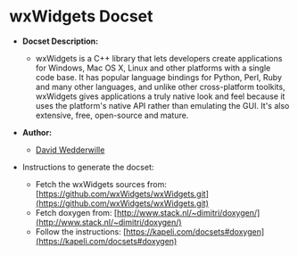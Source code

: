 wxWidgets Docset
=======================

- __Docset Description:__
    - wxWidgets is a C++ library that lets developers create applications for Windows, Mac OS X, Linux and other platforms with a single code base. It has popular language bindings for Python, Perl, Ruby and many other languages, and unlike other cross-platform toolkits, wxWidgets gives applications a truly native look and feel because it uses the platform's native API rather than emulating the GUI. It's also extensive, free, open-source and mature.

- __Author:__
    - [David Wedderwille](https://github.com/davidwed)

- Instructions to generate the docset:
    - Fetch the wxWidgets sources from: [https://github.com/wxWidgets/wxWidgets.git](https://github.com/wxWidgets/wxWidgets.git)
	- Fetch doxygen from: [http://www.stack.nl/~dimitri/doxygen/](http://www.stack.nl/~dimitri/doxygen/) 
	- Follow the instructions: [https://kapeli.com/docsets#doxygen](https://kapeli.com/docsets#doxygen)